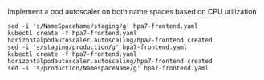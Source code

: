 Implement a pod autoscaler on both name spaces based on CPU utilization

```
sed -i 's/NameSpaceName/staging/g' hpa7-frontend.yaml
kubectl create -f hpa7-frontend.yaml
horizontalpodautoscaler.autoscaling/hpa7-frontend created
sed -i 's/staging/production/g' hpa7-frontend.yaml
kubectl create -f hpa7-frontend.yaml
horizontalpodautoscaler.autoscaling/hpa7-frontend created
sed -i 's/production/NamespaceName/g' hpa7-frontend.yaml
```
